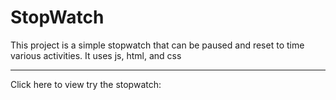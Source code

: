 # StopWatch

This project is a simple stopwatch that can be paused and reset to time various activities.
It uses js, html, and css

***
Click here to view try the stopwatch: 